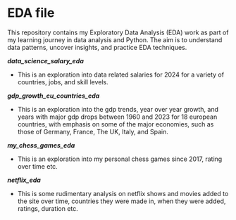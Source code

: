 # EDA file

This repository contains my Exploratory Data Analysis (EDA) work as part of my learning journey in data analysis and Python. The aim is to understand data patterns, uncover insights, and practice EDA techniques.

***data_science_salary_eda***
- This is an exploration into data related salaries for 2024 for a variety of countries, jobs, and skill levels.


***gdp_growth_eu_countries_eda***
- This is an exploration into the gdp trends, year over year growth, and years with major gdp drops between 1960 and 2023 for 18 european countries, with emphasis on some of the major economies, such as those of Germany, France, The UK, Italy, and Spain.

***my_chess_games_eda***
- This is an exploration into my personal chess games since 2017, rating over time etc.

***netflix_eda***
- This is some rudimentary analysis on netflix shows and movies added to the site over time, countries they were made in, when they were added, ratings, duration etc.